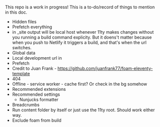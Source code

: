 This repo is a work in progress! This is a to-do/record of things to mention in this doc.

- Hidden files
- Prefetch everything
- <build> in _site output will be local host whenever 11ty makes changes without you running a build command explicity. But it doens't matter because when you push to Netlify it triggers a build, and that's when the url switches.
- Global data
- Local development url in <build>
- Prefetch
- Credit to Juan Frank - https://github.com/juanfrank77/foam-eleventy-template
- 404
- Offline - service worker - cache first? Or check in the bg somehow
- Recommended extensions
- Recommended settings
  - Nunjucks formatter
- Breadcrumbs
- Run content folder by itself or just use the 11ty root. Should work either way.
- Exclude foam from build

